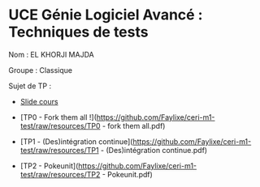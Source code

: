 # UCE Génie Logiciel Avancé : Techniques de tests



Nom : EL KHORJI MAJDA

Groupe : Classique




Sujet de TP : 

- [Slide cours](https://github.com/Faylixe/ceri-m1-test/blob/resources/Technique%20de%20tests.pdf)

- [TP0 - Fork them all !](https://github.com/Faylixe/ceri-m1-test/raw/resources/TP0 - fork them all.pdf)
- [TP1 - (Des)intégration continue](https://github.com/Faylixe/ceri-m1-test/raw/resources/TP1 - (Des)intégration continue.pdf)
- [TP2 - Pokeunit](https://github.com/Faylixe/ceri-m1-test/raw/resources/TP2 - Pokeunit.pdf)
